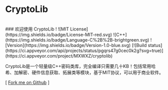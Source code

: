 # CryptoLib
<br>
### 欢迎使用 CryptoLib !
![MIT License](https://img.shields.io/badge/License-MIT-red.svg)
![C++](https://img.shields.io/badge/Language-C%2B%2B-brightgreen.svg)
![Version](https://img.shields.io/badge/Version-1.0-blue.svg)
[![Build status](https://ci.appveyor.com/api/projects/status/pgqrs47g0cec0k2g?svg=true)](https://ci.appveyor.com/project/MXWXZ/cryptolib)

CryptoLib是一个轻量级C++密码类库，完全编译只需要几十KB！包括常用哈希、加解密、硬件信息获取、拓展类等模块，基于MIT协议，可以用于商业软件。

[ [Fork me on Github](https://github.com/MXWXZ/CryptoLib) ]
